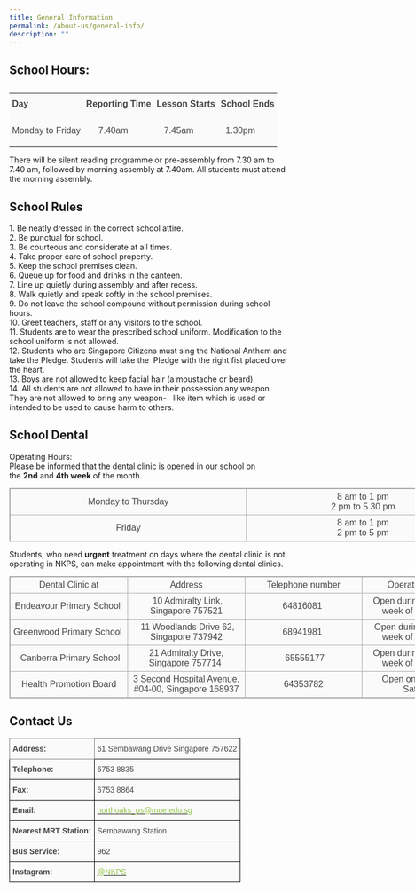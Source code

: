 ```yaml
---
title: General Information
permalink: /about-us/general-info/
description: ""
---
```

## School Hours:
## 
<table style="margin: 0px; outline: 0px; padding: 0px; border-collapse: collapse;"><tbody style="margin: 0px; outline: 0px; padding: 0px;"><tr style="margin: 0px; outline: 0px; padding: 0px;"><td style="margin: 0px; outline: 0px; padding: 5px; background: rgb(250, 250, 250); color: rgb(69, 69, 69);"><p style="margin: 0px 0px 10px; outline: 0px; padding: 0px; line-height: 1.75 !important; color: rgb(69, 69, 69); font-family: Raleway, sans-serif; font-size: 1em;"><strong style="margin: 0px; outline: 0px; padding: 0px;">Day</strong></p></td><td style="margin: 0px; outline: 0px; padding: 5px; background: rgb(250, 250, 250); color: rgb(69, 69, 69);"><p style="margin: 0px 0px 10px; outline: 0px; padding: 0px; line-height: 1.75 !important; color: rgb(69, 69, 69); font-family: Raleway, sans-serif; font-size: 1em;"><strong style="margin: 0px; outline: 0px; padding: 0px;">Reporting Time</strong></p></td><td style="margin: 0px; outline: 0px; padding: 5px; background: rgb(250, 250, 250); color: rgb(69, 69, 69);"><p style="margin: 0px 0px 10px; outline: 0px; padding: 0px; line-height: 1.75 !important; color: rgb(69, 69, 69); font-family: Raleway, sans-serif; font-size: 1em;"><strong style="margin: 0px; outline: 0px; padding: 0px;">Lesson Starts</strong></p></td><td style="margin: 0px; outline: 0px; padding: 5px; background: rgb(250, 250, 250); color: rgb(69, 69, 69);"><p style="margin: 0px 0px 10px; outline: 0px; padding: 0px; line-height: 1.75 !important; color: rgb(69, 69, 69); font-family: Raleway, sans-serif; font-size: 1em;"><strong style="margin: 0px; outline: 0px; padding: 0px;">School Ends</strong></p></td></tr><tr style="margin: 0px; outline: 0px; padding: 0px;"><td style="margin: 0px; outline: 0px; padding: 5px; background: rgb(250, 250, 250); color: rgb(69, 69, 69);"><p style="margin: 0px 0px 10px; outline: 0px; padding: 0px; line-height: 1.75 !important; color: rgb(69, 69, 69); font-family: Raleway, sans-serif; font-size: 1em;">Monday to Friday</p></td><td style="margin: 0px; outline: 0px; padding: 5px; background: rgb(250, 250, 250); color: rgb(69, 69, 69);"><p style="margin: 0px 0px 10px; outline: 0px; padding: 0px; line-height: 1.75 !important; color: rgb(69, 69, 69); font-family: Raleway, sans-serif; font-size: 1em;">&nbsp; &nbsp; &nbsp;7.40am</p></td><td style="margin: 0px; outline: 0px; padding: 5px; background: rgb(250, 250, 250); color: rgb(69, 69, 69);"><p style="margin: 0px 0px 10px; outline: 0px; padding: 0px; line-height: 1.75 !important; color: rgb(69, 69, 69); font-family: Raleway, sans-serif; font-size: 1em;">&nbsp; &nbsp;7.45am</p></td><td style="margin: 0px; outline: 0px; padding: 5px; background: rgb(250, 250, 250); color: rgb(69, 69, 69);"><p style="margin: 0px 0px 10px; outline: 0px; padding: 0px; line-height: 1.75 !important; color: rgb(69, 69, 69); font-family: Raleway, sans-serif; font-size: 1em;">&nbsp; 1.30pm</p></td></tr></tbody></table>

There will be silent reading programme or pre-assembly from 7.30 am to 7.40 am, followed by morning assembly at 7.40am. All students must attend the morning assembly.

## School Rules

1\. Be neatly dressed in the correct school attire.  
2\. Be punctual for school.  
3\. Be courteous and considerate at all times.  
4\. Take proper care of school property.  
5\. Keep the school premises clean.  
6\. Queue up for food and drinks in the canteen.  
7\. Line up quietly during assembly and after recess.  
8\. Walk quietly and speak softly in the school premises.  
9\. Do not leave the school compound without permission during school hours.  
10\. Greet teachers, staff or any visitors to the school.  
11\. Students are to wear the prescribed school uniform. Modification to the school uniform is not allowed.  
12\. Students who are Singapore Citizens must sing the National Anthem and take the Pledge. Students will take the  Pledge with the right fist placed over the heart.  
13\. Boys are not allowed to keep facial hair (a moustache or beard).  
14\. All students are not allowed to have in their possession any weapon. They are not allowed to bring any weapon-   like item which is used or intended to be used to cause harm to others.

## School Dental

Operating Hours:  
Please be informed that the dental clinic is opened in our school on the **2nd** and **4th week** of the month.  
  

<table class="ive_eobj_center iveo_table ives_tab_simple3" style="margin: auto; outline: 0px; padding: 0px; border-collapse: collapse; clear: both; border: 1px solid rgb(170, 170, 170); color: rgb(69, 69, 69); font-family: Raleway, sans-serif; font-size: 16px; font-style: normal; font-variant-ligatures: normal; font-variant-caps: normal; font-weight: 400; letter-spacing: normal; orphans: 2; text-align: left; text-transform: none; white-space: normal; widows: 2; word-spacing: 0px; -webkit-text-stroke-width: 0px; text-decoration-thickness: initial; text-decoration-style: initial; text-decoration-color: initial; width: 850px;"><tbody style="margin: 0px; outline: 0px; padding: 0px;"><tr style="margin: 0px; outline: 0px; padding: 0px;"><td style="margin: 0px; outline: 0px; padding: 5px; text-align: center; border: 1px solid rgb(170, 170, 170); background: rgb(250, 250, 250); color: rgb(69, 69, 69); width: 427px;">Monday to Thursday</td><td style="margin: 0px; outline: 0px; padding: 5px; text-align: center; border: 1px solid rgb(170, 170, 170); background: rgb(250, 250, 250); color: rgb(69, 69, 69); width: 422px;">8 am to 1 pm<br style="margin: 0px; outline: 0px; padding: 0px;">2 pm to 5.30 pm</td></tr><tr style="margin: 0px; outline: 0px; padding: 0px;"><td style="margin: 0px; outline: 0px; padding: 5px; text-align: center; border: 1px solid rgb(170, 170, 170); background: rgb(250, 250, 250); color: rgb(69, 69, 69); width: 60px;">Friday</td><td style="margin: 0px; outline: 0px; padding: 5px; text-align: center; border: 1px solid rgb(170, 170, 170); background: rgb(250, 250, 250); color: rgb(69, 69, 69); width: 60px;">8 am to 1 pm<br style="margin: 0px; outline: 0px; padding: 0px;">2 pm to 5 pm</td></tr></tbody></table>

  
Students, who need **urgent** treatment on days where the dental clinic is not operating in NKPS, can make appointment with the following dental clinics.  
  

<table class="ive_eobj_center iveo_table ives_tab_simple3" style="margin: auto; outline: 0px; padding: 0px; border-collapse: collapse; clear: both; border: 1px solid rgb(170, 170, 170); color: rgb(69, 69, 69); font-family: Raleway, sans-serif; font-size: 16px; font-style: normal; font-variant-ligatures: normal; font-variant-caps: normal; font-weight: 400; letter-spacing: normal; orphans: 2; text-align: left; text-transform: none; white-space: normal; widows: 2; word-spacing: 0px; -webkit-text-stroke-width: 0px; text-decoration-thickness: initial; text-decoration-style: initial; text-decoration-color: initial; width: 850px;"><tbody style="margin: 0px; outline: 0px; padding: 0px;"><tr style="margin: 0px; outline: 0px; padding: 0px;"><td style="margin: 0px; outline: 0px; padding: 5px; text-align: center; border: 1px solid rgb(170, 170, 170); background: rgb(250, 250, 250); color: rgb(69, 69, 69); width: 212px;">Dental Clinic at</td><td style="margin: 0px; outline: 0px; padding: 5px; text-align: center; border: 1px solid rgb(170, 170, 170); background: rgb(250, 250, 250); color: rgb(69, 69, 69); width: 212px;">Address</td><td style="margin: 0px; outline: 0px; padding: 5px; text-align: center; border: 1px solid rgb(170, 170, 170); background: rgb(250, 250, 250); color: rgb(69, 69, 69); width: 212px;">Telephone number</td><td style="margin: 0px; outline: 0px; padding: 5px; text-align: center; border: 1px solid rgb(170, 170, 170); background: rgb(250, 250, 250); color: rgb(69, 69, 69); width: 213px;">Operation details</td></tr><tr style="margin: 0px; outline: 0px; padding: 0px;"><td style="margin: 0px; outline: 0px; padding: 5px; text-align: center; border: 1px solid rgb(170, 170, 170); background: rgb(250, 250, 250); color: rgb(69, 69, 69);">Endeavour Primary School&nbsp;</td><td style="margin: 0px; outline: 0px; padding: 5px; text-align: center; border: 1px solid rgb(170, 170, 170); background: rgb(250, 250, 250); color: rgb(69, 69, 69);">&nbsp;10 Admiralty Link, Singapore 757521</td><td style="margin: 0px; outline: 0px; padding: 5px; text-align: center; border: 1px solid rgb(170, 170, 170); background: rgb(250, 250, 250); color: rgb(69, 69, 69);">64816081&nbsp;</td><td style="margin: 0px; outline: 0px; padding: 5px; text-align: center; border: 1px solid rgb(170, 170, 170); background: rgb(250, 250, 250); color: rgb(69, 69, 69);">Open during 1st and 3rd week of the month.&nbsp;</td></tr><tr style="margin: 0px; outline: 0px; padding: 0px;"><td style="margin: 0px; outline: 0px; padding: 5px; text-align: center; border: 1px solid rgb(170, 170, 170); background: rgb(250, 250, 250); color: rgb(69, 69, 69);">Greenwood Primary School&nbsp;</td><td style="margin: 0px; outline: 0px; padding: 5px; text-align: center; border: 1px solid rgb(170, 170, 170); background: rgb(250, 250, 250); color: rgb(69, 69, 69);">&nbsp;11 Woodlands Drive 62, Singapore 737942</td><td style="margin: 0px; outline: 0px; padding: 5px; text-align: center; border: 1px solid rgb(170, 170, 170); background: rgb(250, 250, 250); color: rgb(69, 69, 69);">68941981&nbsp;</td><td style="margin: 0px; outline: 0px; padding: 5px; text-align: center; border: 1px solid rgb(170, 170, 170); background: rgb(250, 250, 250); color: rgb(69, 69, 69);">&nbsp;Open during 1st and 3rd week of the month.&nbsp;</td></tr><tr style="margin: 0px; outline: 0px; padding: 0px;"><td style="margin: 0px; outline: 0px; padding: 5px; text-align: center; border: 1px solid rgb(170, 170, 170); background: rgb(250, 250, 250); color: rgb(69, 69, 69);">&nbsp;Canberra Primary School</td><td style="margin: 0px; outline: 0px; padding: 5px; text-align: center; border: 1px solid rgb(170, 170, 170); background: rgb(250, 250, 250); color: rgb(69, 69, 69);">21 Admiralty Drive, Singapore 757714&nbsp;</td><td style="margin: 0px; outline: 0px; padding: 5px; text-align: center; border: 1px solid rgb(170, 170, 170); background: rgb(250, 250, 250); color: rgb(69, 69, 69);">&nbsp;65555177</td><td style="margin: 0px; outline: 0px; padding: 5px; text-align: center; border: 1px solid rgb(170, 170, 170); background: rgb(250, 250, 250); color: rgb(69, 69, 69);">&nbsp;Open during 2nd and 4th week of the month.&nbsp;</td></tr><tr style="margin: 0px; outline: 0px; padding: 0px;"><td style="margin: 0px; outline: 0px; padding: 5px; text-align: center; border: 1px solid rgb(170, 170, 170); background: rgb(250, 250, 250); color: rgb(69, 69, 69); width: 60px;">Health Promotion Board</td><td style="margin: 0px; outline: 0px; padding: 5px; text-align: center; border: 1px solid rgb(170, 170, 170); background: rgb(250, 250, 250); color: rgb(69, 69, 69); width: 60px;">3 Second Hospital Avenue, #04-00, Singapore 168937</td><td style="margin: 0px; outline: 0px; padding: 5px; text-align: center; border: 1px solid rgb(170, 170, 170); background: rgb(250, 250, 250); color: rgb(69, 69, 69); width: 60px;">64353782</td><td style="margin: 0px; outline: 0px; padding: 5px; text-align: center; border: 1px solid rgb(170, 170, 170); background: rgb(250, 250, 250); color: rgb(69, 69, 69); width: 60px;">Open on Monday to Saturday</td></tr></tbody></table>

## Contact Us
<style type="text/css">
.tg  {border-collapse:collapse;border-spacing:0;}
.tg td{border-color:black;border-style:solid;border-width:1px;font-family:Arial, sans-serif;font-size:14px;
  overflow:hidden;padding:10px 5px;word-break:normal;}
.tg th{border-color:black;border-style:solid;border-width:1px;font-family:Arial, sans-serif;font-size:14px;
  font-weight:normal;overflow:hidden;padding:10px 5px;word-break:normal;}
.tg .tg-ihm3{background-color:#FAFAFA;color:#454545;font-weight:bold;text-align:left;vertical-align:top}
.tg .tg-m4cm{background-color:#FAFAFA;border-color:inherit;color:#454545;font-weight:bold;text-align:left;vertical-align:top}
.tg .tg-15z8{background-color:#FAFAFA;color:#454545;text-align:left;vertical-align:top}
.tg .tg-tiff{background-color:#FAFAFA;color:#90C446;text-align:left;vertical-align:top}
</style>
<table class="tg">
<thead>
  <tr>
    <th class="tg-m4cm">Address:</th>
    <th class="tg-15z8"><span style="color:#454545;background-color:#FAFAFA">61 Sembawang Drive Singapore 757622</span></th>
  </tr>
</thead>
<tbody>
  <tr>
    <td class="tg-ihm3">Telephone:</td>
    <td class="tg-15z8"><span style="color:#454545;background-color:#FAFAFA">6753 8835</span></td>
  </tr>
  <tr>
    <td class="tg-ihm3">Fax:</td>
    <td class="tg-15z8"><span style="color:#454545;background-color:#FAFAFA">6753 8864</span></td>
  </tr>
  <tr>
    <td class="tg-ihm3">Email:</td>
    <td class="tg-tiff"><a href="mailto:northoaks_ps@moe.edu.sg"><span style="text-decoration:none;color:#90C446">northoaks_ps@moe.edu.sg</span></a></td>
  </tr>
  <tr>
    <td class="tg-ihm3">Nearest MRT Station:</td>
    <td class="tg-15z8"><span style="color:#454545;background-color:#FAFAFA">Sembawang Station</span></td>
  </tr>
  <tr>
    <td class="tg-ihm3">Bus Service:</td>
    <td class="tg-15z8"><span style="color:#454545;background-color:#FAFAFA">962</span><br></td>
  </tr>
  <tr>
    <td class="tg-ihm3">Instagram:</td>
    <td class="tg-tiff"><a href="https://www.instagram.com/northoaksprimaryschool/"><span style="text-decoration:none;color:#90C446">@NKPS</span></a>  <br></td>
  </tr>
</tbody>
</table>




